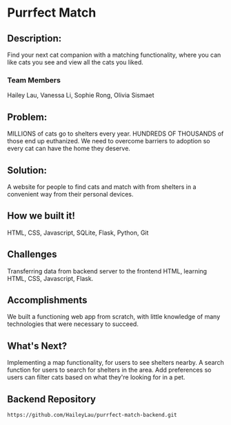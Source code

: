 # Purrfect Match

## Description:
Find your next cat companion with a matching functionality, where you can like cats you see and view all the cats you liked.

### Team Members
Hailey Lau, Vanessa Li, Sophie Rong, Olivia Sismaet

## Problem:
MILLIONS of cats go to shelters every year. HUNDREDS OF THOUSANDS of those end up euthanized. We need to overcome barriers to adoption so every cat can have the home they deserve.

## Solution:
A website for people to find cats and match with from shelters in a convenient way from their personal devices. 

## How we built it!
HTML, CSS, Javascript, SQLite, Flask, Python, Git

## Challenges
Transferring data from backend server to the frontend HTML, learning HTML, CSS, Javascript, Flask.

## Accomplishments
We built a functioning web app from scratch, with little knowledge of many technologies that were necessary to succeed. 

## What's Next?
Implementing a map functionality, for users to see shelters nearby. A search function for users to search for shelters in the area. Add preferences so users can filter cats based on what they're looking for in a pet. 

## Backend Repository
`https://github.com/HaileyLau/purrfect-match-backend.git`

